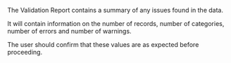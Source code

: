 The Validation Report contains a summary of any issues found in the
data.

It will contain information on the number of records, number of
categories, number of errors and number of warnings.

The user should confirm that these values are as expected before
proceeding.
